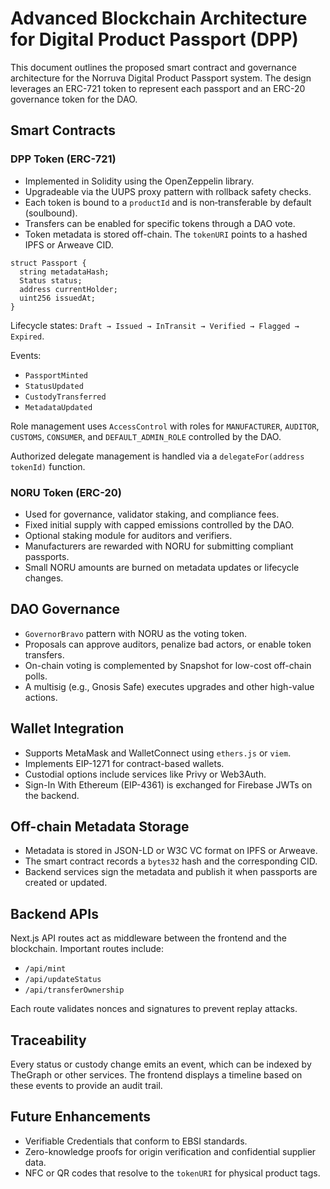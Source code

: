 # Advanced Blockchain Architecture for Digital Product Passport (DPP)

This document outlines the proposed smart contract and governance architecture for the Norruva Digital Product Passport system. The design leverages an ERC-721 token to represent each passport and an ERC-20 governance token for the DAO.

## Smart Contracts

### DPP Token (ERC-721)

- Implemented in Solidity using the OpenZeppelin library.
- Upgradeable via the UUPS proxy pattern with rollback safety checks.
- Each token is bound to a `productId` and is non‑transferable by default (soulbound).
- Transfers can be enabled for specific tokens through a DAO vote.
- Token metadata is stored off-chain. The `tokenURI` points to a hashed IPFS or Arweave CID.

```solidity
struct Passport {
  string metadataHash;
  Status status;
  address currentHolder;
  uint256 issuedAt;
}
```

Lifecycle states: `Draft → Issued → InTransit → Verified → Flagged → Expired`.

Events:

- `PassportMinted`
- `StatusUpdated`
- `CustodyTransferred`
- `MetadataUpdated`

Role management uses `AccessControl` with roles for `MANUFACTURER`, `AUDITOR`, `CUSTOMS`, `CONSUMER`, and `DEFAULT_ADMIN_ROLE` controlled by the DAO.

Authorized delegate management is handled via a `delegateFor(address tokenId)` function.

### NORU Token (ERC-20)

- Used for governance, validator staking, and compliance fees.
- Fixed initial supply with capped emissions controlled by the DAO.
- Optional staking module for auditors and verifiers.
- Manufacturers are rewarded with NORU for submitting compliant passports.
- Small NORU amounts are burned on metadata updates or lifecycle changes.

## DAO Governance

- `GovernorBravo` pattern with NORU as the voting token.
- Proposals can approve auditors, penalize bad actors, or enable token transfers.
- On-chain voting is complemented by Snapshot for low-cost off-chain polls.
- A multisig (e.g., Gnosis Safe) executes upgrades and other high-value actions.

## Wallet Integration

- Supports MetaMask and WalletConnect using `ethers.js` or `viem`.
- Implements EIP-1271 for contract-based wallets.
- Custodial options include services like Privy or Web3Auth.
- Sign-In With Ethereum (EIP-4361) is exchanged for Firebase JWTs on the backend.

## Off-chain Metadata Storage

- Metadata is stored in JSON-LD or W3C VC format on IPFS or Arweave.
- The smart contract records a `bytes32` hash and the corresponding CID.
- Backend services sign the metadata and publish it when passports are created or updated.

## Backend APIs

Next.js API routes act as middleware between the frontend and the blockchain.
Important routes include:

- `/api/mint`
- `/api/updateStatus`
- `/api/transferOwnership`

Each route validates nonces and signatures to prevent replay attacks.

## Traceability

Every status or custody change emits an event, which can be indexed by TheGraph or other services. The frontend displays a timeline based on these events to provide an audit trail.

## Future Enhancements

- Verifiable Credentials that conform to EBSI standards.
- Zero-knowledge proofs for origin verification and confidential supplier data.
- NFC or QR codes that resolve to the `tokenURI` for physical product tags.
